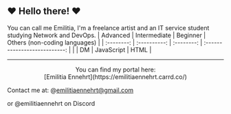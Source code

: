 ## ❤ Hello there! ❤

You can call me Emilitia, I'm a freelance artist and an IT service student studying Network and DevOps.
| Advanced   | Intermediate | Beginner   | Others (non-coding languages) |
| :--------: | :----------: | :--------: | :---------------------------: |
|            | DM           | JavaScript | HTML                          |
___
<p style="text-align: center;"> You can find my portal here:<br>
[Emilitia Ennehrt](https://emilitiaennehrt.carrd.co/)</p>

Contact me at: 
@emilitiaennehrt@gmail.com

or @emilitiaennehrt on Discord
<!--
**EmilitiaEnnehrt/EmilitiaEnnehrt** is a ✨ _special_ ✨ repository because its `README.md` (this file) appears on your GitHub profile.

Here are some ideas to get you started:

- 🔭 I’m currently working on ...
- 🌱 I’m currently learning ...
- 👯 I’m looking to collaborate on ...
- 🤔 I’m looking for help with ...
- 💬 Ask me about ...
- 📫 How to reach me: ...
- 😄 Pronouns: ...
- ⚡ Fun fact: ...
-->
